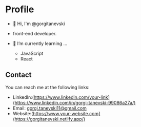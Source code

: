 # Profile

- 👋 Hi, I'm @gorgitanevski
- front-end developer.

- 🌱 I’m currently learning ...
  - JavaScript
  - React

## Contact

You can reach me at the following links:

- LinkedIn:(https://www.linkedin.com/your-link](https://www.linkedin.com/in/gorgi-tanevski-99086a27a/)
- Email: gorgi.tanevski11@gmail.com
- Website:(https://www.your-website.com](https://gorgitanevski.netlify.app/)
<!---
gorgitanevski/gorgitanevski is a ✨ special ✨ repository because its `README.md` (this file) appears on your GitHub profile.
You can click the Preview link to take a look at your changes.
--->
